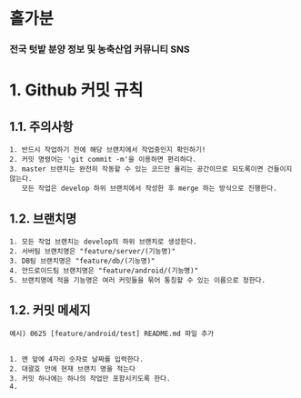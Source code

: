 ﻿# 홀가분
### 전국 텃밭 분양 정보 및 농축산업 커뮤니티 SNS

# 1. Github 커밋 규칙
## 1.1. 주의사항
	1. 반드시 작업하기 전에 해당 브랜치에서 작업중인지 확인하기!
	2. 커밋 명령어는 'git commit -m'을 이용하면 편리하다.
	3. master 브랜치는 완전히 작동할 수 있는 코드만 올리는 공간이므로 되도록이면 건들이지 않는다.
	   모든 작업은 develop 하위 브랜치에서 작성한 후 merge 하는 방식으로 진행한다.

## 1.2. 브랜치명
	1. 모든 작업 브랜치는 develop의 하위 브랜치로 생성한다.
	2. 서버팀 브랜치명은 "feature/server/(기능명)"
	3. DB팀 브랜치명은 "feature/db/(기능명)"
	4. 안드로이드팀 브랜치명은 "feature/android/(기능명)"
	5. 브랜치명에 적을 기능명은 여러 커밋들을 묶어 통칭할 수 있는 이름으로 정한다.

## 1.2. 커밋 메세지
	예시) 0625 [feature/android/test] README.md 파일 추가


	1. 맨 앞에 4자리 숫자로 날짜를 입력한다.
	2. 대괄호 안에 현재 브랜치 명을 적는다
	3. 커밋 하나에는 하나의 작업만 포함시키도록 한다.
	4. 
